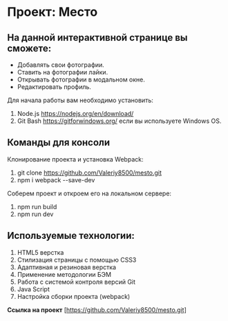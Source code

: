 # Проект: Место
## На данной интерактивной странице вы сможете:
* Добавлять свои фотографии.
* Ставить на фотографии лайки.
* Открывать фотографии в модальном окне.
* Редактировать профиль.

Для начала работы вам необходимо установить:
1. Node.js https://nodejs.org/en/download/
2. Git Bash https://gitforwindows.org/ если вы используете Windows OS.

## Команды для консоли

Клонирование проекта и установка Webpack:
1. git clone https://github.com/Valeriy8500/mesto.git
2. npm i webpack --save-dev

Соберем проект и откроем его на локальном сервере:
1. npm run build
2. npm run dev

## Используемые технологии:
1. HTML5 верстка
2. Стилизация страницы с помощью CSS3
3. Адаптивная и резиновая верстка
4. Применение методологии БЭМ
5. Работа с системой контроля версий Git
6. Java Script
7. Настройка сборки проекта (webpack)

**Ссылка на проект** [https://github.com/Valeriy8500/mesto.git]

